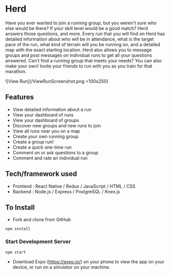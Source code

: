# Herd
Have you ever wanted to join a running group, but you weren't sure who else would be there? If your skill level would be a good match? Herd answers those questions, and more. Every run that you will find on Herd has detailed information about who will be in attendance, what is the target pace of the run, what kind of terrain will you be running on, and a detailed map with the exact starting location. Herd also allows you to message groups and post messages on individual runs to get all your questions answered. Can't find a running group that meets your needs? You can also make your own! Invite your friends to run with you as you train for that marathon.

![View Run](/ViewRunScreenshot.png =100x250)

## Features
* View detailed information about a run
* View your dashboard of runs
* View your dashboard of groups
* Discover new groups and new runs to join
* View all runs near you on a map
* Create your own running group
* Create a group run!
* Create a quick one-time run 
* Comment on or ask questions to a group 
* Comment and rate an individual run

## Tech/framework used
* Frontend : React Native / Redux / JavaScript / HTML / CSS
* Backend : Node.js / Express / PostgreSQL / Knex.js

## To Install
* Fork and clone from GitHub
```
npm install
```

### Start Development Server
```
npm start
```
  * Download Expo (https://expo.io/) on your phone to view the app on your device, or run on a simulator on your machine.
